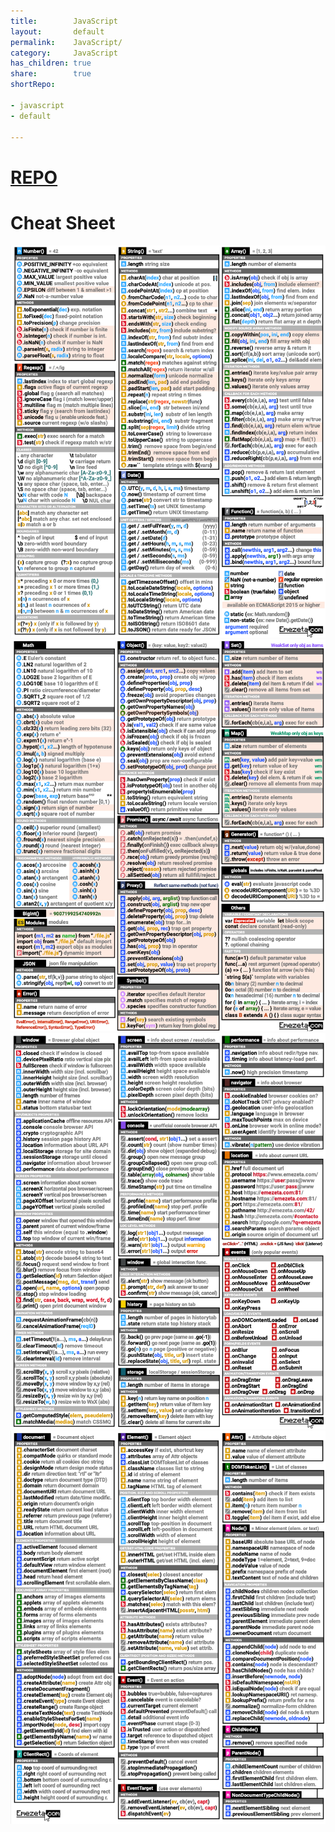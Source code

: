 ```yaml
---  
title:        JavaScript  
layout:       default  
permalink:    JavaScript/  
category:     JavaScript  
has_children: true  
share:        true  
shortRepo:

- javascript
- default

---  
```


# [REPO](https://github.com/14paxton/javascript)

# Cheat Sheet

![javascriptCheatSheet.png](..%2Fassets%2Fimages%2FjavascriptCheatSheet.png)  
![javascriptCheatSheet2.png](..%2Fassets%2Fimages%2FjavascriptCheatSheet2.png)  
![javascriptCheatSheet3.png](..%2Fassets%2Fimages%2FjavascriptCheatSheet3.png)  
![javascriptCheatSheet4.png](..%2Fassets%2Fimages%2FjavascriptCheatSheet4.png)